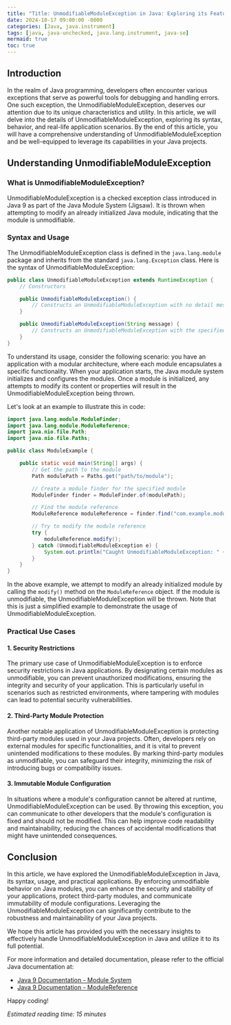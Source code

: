 ```yaml
---
title: "Title: UnmodifiableModuleException in Java: Exploring its Features and Use Cases"
date: 2024-10-17 09:00:00 -0000
categories: [Java, java.instrument]
tags: [java, java-unchecked, java.lang.instrument, java-se]
mermaid: true
toc: true
---
```



## Introduction

In the realm of Java programming, developers often encounter various exceptions that serve as powerful tools for debugging and handling errors. One such exception, the UnmodifiableModuleException, deserves our attention due to its unique characteristics and utility. In this article, we will delve into the details of UnmodifiableModuleException, exploring its syntax, behavior, and real-life application scenarios. By the end of this article, you will have a comprehensive understanding of UnmodifiableModuleException and be well-equipped to leverage its capabilities in your Java projects.

## Understanding UnmodifiableModuleException

### What is UnmodifiableModuleException?

UnmodifiableModuleException is a checked exception class introduced in Java 9 as part of the Java Module System (Jigsaw). It is thrown when attempting to modify an already initialized Java module, indicating that the module is unmodifiable.

### Syntax and Usage

The UnmodifiableModuleException class is defined in the `java.lang.module` package and inherits from the standard `java.lang.Exception` class. Here is the syntax of UnmodifiableModuleException:

```java
public class UnmodifiableModuleException extends RuntimeException {
    // Constructors

    public UnmodifiableModuleException() {
        // Constructs an UnmodifiableModuleException with no detail message.
    }

    public UnmodifiableModuleException(String message) {
        // Constructs an UnmodifiableModuleException with the specified detail message.
    }
}
```

To understand its usage, consider the following scenario: you have an application with a modular architecture, where each module encapsulates a specific functionality. When your application starts, the Java module system initializes and configures the modules. Once a module is initialized, any attempts to modify its content or properties will result in the UnmodifiableModuleException being thrown.

Let's look at an example to illustrate this in code:

```java
import java.lang.module.ModuleFinder;
import java.lang.module.ModuleReference;
import java.nio.file.Path;
import java.nio.file.Paths;

public class ModuleExample {

    public static void main(String[] args) {
        // Get the path to the module
        Path modulePath = Paths.get("path/to/module");

        // Create a module finder for the specified module
        ModuleFinder finder = ModuleFinder.of(modulePath);

        // Find the module reference
        ModuleReference moduleReference = finder.find("com.example.module");

        // Try to modify the module reference
        try {
            moduleReference.modify();
        } catch (UnmodifiableModuleException e) {
            System.out.println("Caught UnmodifiableModuleException: " + e.getMessage());
        }
    }
}
```

In the above example, we attempt to modify an already initialized module by calling the `modify()` method on the `ModuleReference` object. If the module is unmodifiable, the UnmodifiableModuleException will be thrown. Note that this is just a simplified example to demonstrate the usage of UnmodifiableModuleException.

### Practical Use Cases

#### 1. Security Restrictions

The primary use case of UnmodifiableModuleException is to enforce security restrictions in Java applications. By designating certain modules as unmodifiable, you can prevent unauthorized modifications, ensuring the integrity and security of your application. This is particularly useful in scenarios such as restricted environments, where tampering with modules can lead to potential security vulnerabilities.

#### 2. Third-Party Module Protection

Another notable application of UnmodifiableModuleException is protecting third-party modules used in your Java projects. Often, developers rely on external modules for specific functionalities, and it is vital to prevent unintended modifications to these modules. By marking third-party modules as unmodifiable, you can safeguard their integrity, minimizing the risk of introducing bugs or compatibility issues.

#### 3. Immutable Module Configuration

In situations where a module's configuration cannot be altered at runtime, UnmodifiableModuleException can be used. By throwing this exception, you can communicate to other developers that the module's configuration is fixed and should not be modified. This can help improve code readability and maintainability, reducing the chances of accidental modifications that might have unintended consequences.

## Conclusion

In this article, we have explored the UnmodifiableModuleException in Java, its syntax, usage, and practical applications. By enforcing unmodifiable behavior on Java modules, you can enhance the security and stability of your applications, protect third-party modules, and communicate immutability of module configurations. Leveraging the UnmodifiableModuleException can significantly contribute to the robustness and maintainability of your Java projects.

We hope this article has provided you with the necessary insights to effectively handle UnmodifiableModuleException in Java and utilize it to its full potential.

For more information and detailed documentation, please refer to the official Java documentation at:

- [Java 9 Documentation - Module System](https://docs.oracle.com/javase/9/docs/api/java/lang/module/package-summary.html)
- [Java 9 Documentation - ModuleReference](https://docs.oracle.com/javase/9/docs/api/java/lang/module/ModuleReference.html)

Happy coding!

*Estimated reading time: 15 minutes*